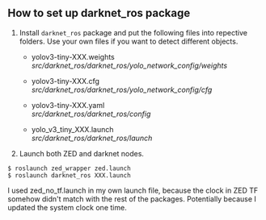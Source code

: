 ## How to set up darknet_ros package
1. Install `darknet_ros` package and put the following files into repective folders. Use your own files if you want to detect different objects.
    * yolov3-tiny-XXX.weights\
    *src/darknet_ros/darknet_ros/yolo_network_config/weights*

    * yolov3-tiny-XXX.cfg\
    *src/darknet_ros/darknet_ros/yolo_network_config/cfg*

    * yolov3-tiny-XXX.yaml\
    *src/darknet_ros/darknet_ros/config*

    * yolo_v3_tiny_XXX.launch\
    *src/darknet_ros/darknet_ros/launch*

2. Launch both ZED and darknet nodes.
```
$ roslaunch zed_wrapper zed.launch
$ roslaunch darknet_ros XXX.launch
```
I used zed_no_tf.launch in my own launch file, because the clock in ZED TF somehow didn't match with the rest of the packages. Potentially because I updated the system clock one time.
